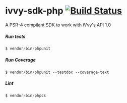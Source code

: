 # ivvy-sdk-php [![Build Status](https://travis-ci.org/fundacion-ciudad-del-saber/ivvy-sdk-php.svg?branch=master)](https://travis-ci.org/fundacion-ciudad-del-saber/ivvy-sdk-php)

A PSR-4 compilant SDK to work with iVvy's API 1.0

##### Run tests

```php
$ vendor/bin/phpunit
```

##### Run Coverage
```
$ vendor/bin/phpunit --testdox --coverage-text
```

##### Lint

```php
$ vendor/bin/phpcs
```
